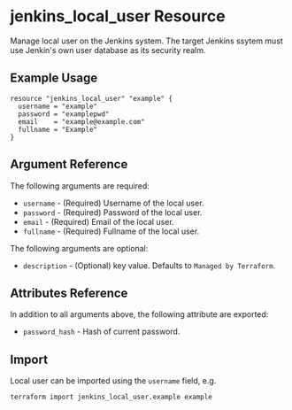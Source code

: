 # jenkins_local_user Resource

Manage local user on the Jenkins system.
The target Jenkins ssytem must use Jenkin's own user database as its security realm.

## Example Usage

```hcl
resource "jenkins_local_user" "example" {
  username = "example"
  password = "examplepwd"
  email    = "example@example.com"
  fullname = "Example"
}
```

## Argument Reference

The following arguments are required:

- `username` - (Required) Username of the local user.
- `password` - (Required) Password of the local user.
- `email` - (Required) Email of the local user.
- `fullname` - (Required) Fullname of the local user.

The following arguments are optional:

- `description` - (Optional) key value. Defaults to `Managed by Terraform`.

## Attributes Reference

In addition to all arguments above, the following attribute are exported:

- `password_hash` - Hash of current password.

## Import

Local user can be imported using the `username` field, e.g.

```hcl
terraform import jenkins_local_user.example example
```